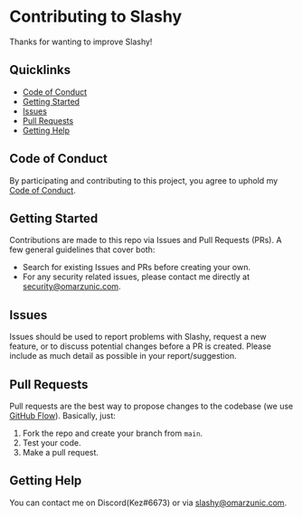 # Contributing to Slashy

Thanks for wanting to improve Slashy!

## Quicklinks

- [Code of Conduct](#code-of-conduct)
- [Getting Started](#getting-started)
- [Issues](#issues)
- [Pull Requests](#pull-requests)
- [Getting Help](#getting-help)

## Code of Conduct

By participating and contributing to this project, you agree to uphold my [Code of Conduct](https://github.com/omznc/slashy/blob/main/CODE_OF_CONDUCT.md).

## Getting Started

Contributions are made to this repo via Issues and Pull Requests (PRs). A few general guidelines that cover both:

- Search for existing Issues and PRs before creating your own.
- For any security related issues, please contact me directly at [security@omarzunic.com](mailto:security@omarzunic.com).

## Issues

Issues should be used to report problems with Slashy, request a new feature, or to discuss potential changes before a PR is created. Please include as much detail as possible in your report/suggestion.

## Pull Requests

Pull requests are the best way to propose changes to the codebase (we use [GitHub Flow](https://guides.github.com/introduction/flow/index.html)).
Basically, just:

1. Fork the repo and create your branch from `main`.
2. Test your code.
3. Make a pull request.

## Getting Help

You can contact me on Discord(Kez#6673) or via [slashy@omarzunic.com](mailto:slashy@omarzunic.com).
